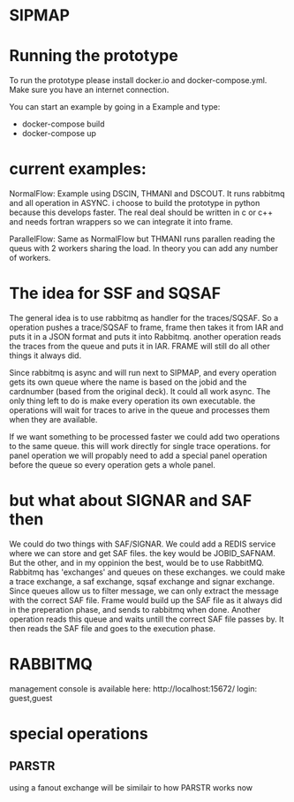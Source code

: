 # SIPMAP

# Running the prototype
To run the prototype please install docker.io and docker-compose.yml. 
Make sure you have an internet connection. 

You can start an example by going in a Example and type:
 - docker-compose build
 - docker-compose up

# current examples:
NormalFlow: Example using DSCIN, THMANI and DSCOUT. It runs rabbitmq and all operation in ASYNC. i choose to build the prototype in python because this develops faster. The real deal should be written in c or c++ and needs fortran wrappers so we can integrate it into frame. 

ParallelFlow: Same as NormalFlow but THMANI runs parallen reading the queus with 2 workers sharing the load. In theory you can add any number of workers.

# The idea for SSF and SQSAF
The general idea is to use rabbitmq as handler for the traces/SQSAF. So a operation pushes a trace/SQSAF to frame, frame then takes it from IAR and puts it in a JSON format and puts it into Rabbitmq. another operation reads the traces from the queue and puts it in IAR. FRAME will still do all other things it always did. 

Since rabbitmq is async and will run next to SIPMAP, and every operation gets its own queue where the name is based on the jobid and the cardnumber (based from the original deck). It could all work async. The only thing left to do is make every operation its own executable. the operations will wait for traces to arive in the queue and processes them when they are available. 

If we want something to be processed faster we could add two operations to the same queue. this will work directly for single trace operations. for panel operation we will propably need to add a special panel operation before the queue so every operation gets a whole panel.

# but what about SIGNAR and SAF then
We could do two things with SAF/SIGNAR. We could add a REDIS service where we can store and get SAF files. the key would be JOBID_SAFNAM. But the other, and in my oppinion the best, would be to use RabbitMQ. Rabbitmq has 'exchanges' and queues on these exchanges. we could make a trace exchange, a saf exchange, sqsaf exchange and signar exchange. Since queues allow us to filter message, we can only extract the message with the correct SAF file. Frame would build up the SAF file as it always did in the preperation phase, and sends to rabbitmq when done. Another operation reads this queue and waits untill the correct SAF file passes by. It then reads the SAF file and goes to the execution phase. 

# RABBITMQ
management console is available here: http://localhost:15672/
login: guest,guest

# special operations
## PARSTR
using a fanout exchange will be similair to how PARSTR works now

